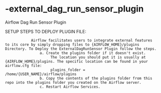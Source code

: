 # -external_dag_run_sensor_plugin
Airflow Dag Run Sensor Plugin


SETUP STEPS TO DEPLOY PLUGIN FILE:
                
                Airflow facilitates users to integrate external features to its core by simply dropping files to {AIRFLOW_HOME}/plugins Directory. To Deploy the ExternalDagRunSensor Plugin follow the steps.
                    a. Create the plugins folder if it doesn't exist.
                         The location you should put it is usually at {AIRFLOW_HOME}/plugins. The specific location can be found in your airflow.cfg file:
                         plugins_folder = /home/{USER_NAME}/airflow/plugins  
                    b. Copy the contents of the plugins folder from this repo into the plugins folder you created on the Airflow server.
                    c. Restart Airflow Services.
